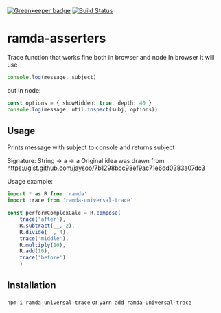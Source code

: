 [![Greenkeeper badge](https://badges.greenkeeper.io/BjornMelgaard/ramda-asserters.svg)](https://greenkeeper.io/)
[![Build Status](https://travis-ci.org/BjornMelgaard/ramda-asserters.svg?branch=master)](https://travis-ci.org/BjornMelgaard/ramda-asserters)

# ramda-asserters
Trace function that works fine both in browser and node
In browser it will use
```ts
console.log(message, subject)
```

but in node:
```ts
const options = { showHidden: true, depth: 40 }
console.log(message, util.inspect(subj, options))
```

## Usage

Prints message with subject to console and returns subject

Signature: String -> a -> a
Original idea was drawn from https://gist.github.com/jaysoo/7b1298bcc98ef9ac71e6dd0383a07dc3

Usage example:

```ts
import * as R from 'ramda'
import trace from 'ramda-universal-trace'

const performComplexCalc = R.compose(
    trace('after'),
    R.subtract(__, 2),
    R.divide(__, 4),
    trace('middle'),
    R.multiply(10),
    R.add(10),
    trace('before')
    )
```

## Installation
`npm i ramda-universal-trace` or `yarn add ramda-universal-trace`

